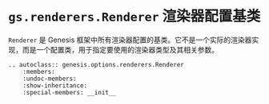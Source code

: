 # `gs.renderers.Renderer` 渲染器配置基类

`Renderer` 是 Genesis 框架中所有渲染器配置的基类。它不是一个实际的渲染器实现，而是一个配置类，用于指定要使用的渲染器类型及其相关参数。

```{eval-rst}  
.. autoclass:: genesis.options.renderers.Renderer
    :members:
    :undoc-members:
    :show-inheritance:
    :special-members: __init__
```
